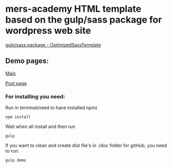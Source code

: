 # mers-academy HTML template based on the gulp/sass package for wordpress web site

[gulp/sass package - OptimizedSassTemplate](https://github.com/Oshchenkov/OptimizedSassTemplate)

## Demo pages:

[Main](https://oshchenkov.github.io/mers-academy/)

[Post page](https://oshchenkov.github.io/mers-academy/post.html)

### For installing you need:

Run in terminal(need to have installed npm)

```
npm install
```

Wait when all install and then run

```
gulp
```

If you want to clean and create dist file's in ./doc folder for gitHub, you need to run:

```
gulp demo
```
